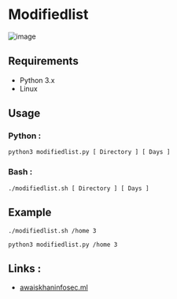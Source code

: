 # Modifiedlist
![image](https://user-images.githubusercontent.com/53908905/88075029-aa88a600-cb91-11ea-89aa-7163b6a9c71c.png)

## Requirements

- Python 3.x
- Linux

## Usage

### Python :
`python3 modifiedlist.py [ Directory ] [ Days ]`
### Bash :
`./modifiedlist.sh [ Directory ] [ Days ]`

## Example 

`./modifiedlist.sh /home 3`  

`python3 modifiedlist.py /home 3`

## Links :
- [awaiskhaninfosec.ml](http://awaiskhaninfosec.ml/)

